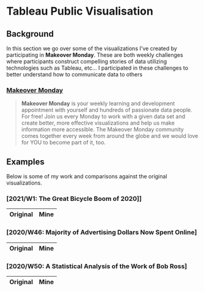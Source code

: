 # Tableau Public Visualisation
## Background

In this section we go over some of the visualizations I've created by participating in **Makeover Monday**. These
are both weekly challenges where participants construct compelling stories of data utilizing technologies such as Tableau, etc...
I participated in these challenges to better understand how to communicate data to others

### [Makeover Monday](https://www.makeovermonday.co.uk/)

> **Makeover Monday** is your weekly learning and development appointment with yourself and hundreds of passionate data people. For free!
> Join us every Monday to work with a given data set and create better, more effective visualizations and help us make information more accessible. The Makeover Monday community comes together every week from around the globe and we would love for YOU to become part of it, too.

## Examples
Below is some of my work and comparisons against the original visualizations.

### [2021/W1: The Great Bicycle Boom of 2020]]
| **Original** | **Mine**|
| --------- | --------|


### [2020/W46: Majority of Advertising Dollars Now Spent Online]
| **Original** | **Mine**|
| --------- | --------|

### [2020/W50: A Statistical Analysis of the Work of Bob Ross]
| **Original** | **Mine**|
| --------- | --------|
